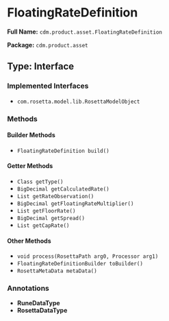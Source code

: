 # FloatingRateDefinition

**Full Name:** `cdm.product.asset.FloatingRateDefinition`

**Package:** `cdm.product.asset`

## Type: Interface

### Implemented Interfaces

- `com.rosetta.model.lib.RosettaModelObject`

### Methods

#### Builder Methods

- `FloatingRateDefinition build()`

#### Getter Methods

- `Class getType()`
- `BigDecimal getCalculatedRate()`
- `List getRateObservation()`
- `BigDecimal getFloatingRateMultiplier()`
- `List getFloorRate()`
- `BigDecimal getSpread()`
- `List getCapRate()`

#### Other Methods

- `void process(RosettaPath arg0, Processor arg1)`
- `FloatingRateDefinitionBuilder toBuilder()`
- `RosettaMetaData metaData()`

### Annotations

- **RuneDataType**
- **RosettaDataType**

